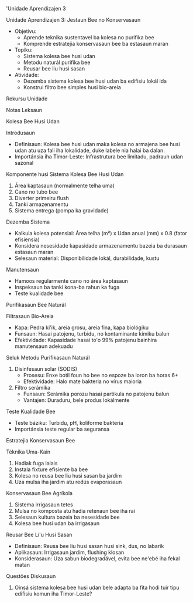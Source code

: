 'Unidade Aprendizajen 3

Unidade Aprendizajen 3: Jestaun Bee no Konservasaun
- Objetivu:
  * Aprende teknika sustentavel ba kolesa no purifika bee
  * Komprende estratejia konservasaun bee ba estasaun maran
- Topiku:
  * Sistema kolesa bee husi udan
  * Metodu naturál purifika bee
  * Reusar bee liu husi sasan
- Atividade:
  * Dezemba sistema kolesa bee husi udan ba edifisiu lokál ida
  * Konstrui filtro bee simples husi bio-areia

Rekursu Unidade 

Notas Leksaun

Kolesa Bee Husi Udan

Introdusaun
- Definisaun: Kolesa bee husi udan maka kolesa no armajena bee husi udan atu uza fali iha lokalidade, duke labele nia halai ba dalan.
- Importánsia iha Timor-Leste: Infrastrutura bee limitadu, padraun udan sazonal

Komponente husi Sistema Kolesa Bee Husi Udan
1. Área kaptasaun (normalmente telha uma)
2. Cano no tubo bee
3. Diverter primeiru flush
4. Tanki armazenamentu
5. Sistema entrega (pompa ka gravidade)

Dezemba Sistema
- Kalkula kolesa potensial: Área telha (m²) x Udan anual (mm) x 0.8 (fator efisiensia)
- Konsidera nesesidade kapasidade armazenamentu bazeia ba durasaun estasaun maran
- Selesaun material: Disponibilidade lokál, durabilidade, kustu

Manutensaun
- Hamoos regularmente cano no área kaptasaun
- Inspeksaun ba tanki kona-ba rahun ka fuga
- Teste kualidade bee

Purifikasaun Bee Naturál

Filtrasaun Bio-Areia
- Kapa: Pedra ki'ik, areia grosu, areia fina, kapa biológiku
- Funsaun: Hasai patojenu, turbidu, no kontaminante kímiku balun
- Efektividade: Kapasidade hasai to'o 99% patojenu bainhira manutensaun adekuadu

Seluk Metodu Purifikasaun Naturál
1. Disinfesaun solar (SODIS)
   - Prosesu: Enxe botil foun ho bee no espoze ba loron ba horas 6+
   - Efektividade: Halo mate bakteria no vírus maioria
2. Filtro serámika
   - Funsaun: Serámika porozu hasai partikula no patojenu balun
   - Vantajen: Duraduru, bele produs lokálmente

Teste Kualidade Bee
- Teste báziku: Turbidu, pH, koliforme bakteria
- Importánsia teste regular ba seguransa

Estratejia Konservasaun Bee

Téknika Uma-Kain
1. Hadiak fuga lalais
2. Instala fixture efisiente ba bee
3. Kolesa no reusa bee liu husi sasan ba jardim
4. Uza mulsa iha jardim atu redús evaporasaun

Konservasaun Bee Agríkola
1. Sistema irrigasaun tetes
2. Mulsa no komposta atu hadia retenaun bee iha rai
3. Selesaun kultura bazeia ba nesesidade bee
4. Kolesa bee husi udan ba irrigasaun

Reusar Bee Li'u Husi Sasan
- Definisaun: Reusa bee liu husi sasan husi sink, dus, no labarik
- Aplikasaun: Irrigasaun jardim, flushing klosan
- Konsiderasaun: Uza sabun biodegradável, evita bee ne'ebé iha fekal matan

Questões Diskusaun

1. Oinsá sistema kolesa bee husi udan bele adapta ba fita hodi tuir tipu edifisiu komun iha Timor-Leste?